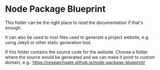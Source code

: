 # Node Package Blueprint

This folder can be the right place to *read* the documentation if that's enough.

It can also be used to host files used to generate a project website, e.g. using Jekyll or other static generation tool.

If this folder contains the source code for the website. Choose a folder where the source would be generated and we can make it point to custom domain, e.g.: https://researchgate.github.io/node-package-blueprint/